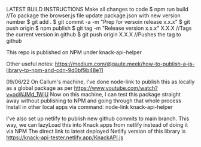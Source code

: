 LATEST BUILD INSTRUCTIONS
Make all changes to code
$ npm run build //To package the browser.js file
update package.json with new version number
$ git add .
$ git commit -a -m "Prep for versoin release x.x.x"
$ git push origin
$ npm publish
$ git tag -m "Release version x.x.x" X.X.X //Tags the current version in github
$ git push origin X.X.X //Pushes the tag to github



This repo is published on NPM under knack-api-helper

Other useful notes:
https://medium.com/@gaute.meek/how-to-publish-a-js-library-to-npm-and-cdn-9d0bf9b48e11 

09/06/22
On Callum's machine, I've done node-link to publish this as locally as a global package as per https://www.youtube.com/watch?v=ooWJMd_1WjU
Now on this machine, I can test this package straight away without publishing to NPM and going through that whole process
Install in other local apps via command: node-link knack-api-helper

I've also set up netlify to publish new github commits to main branch. This way, we can lazyLoad this into Knack apps from netlify
instead of doing it via NPM
The direct link to latest deployed Netlify version of this library is https://knack-api-tester.netlify.app/KnackAPI.js


